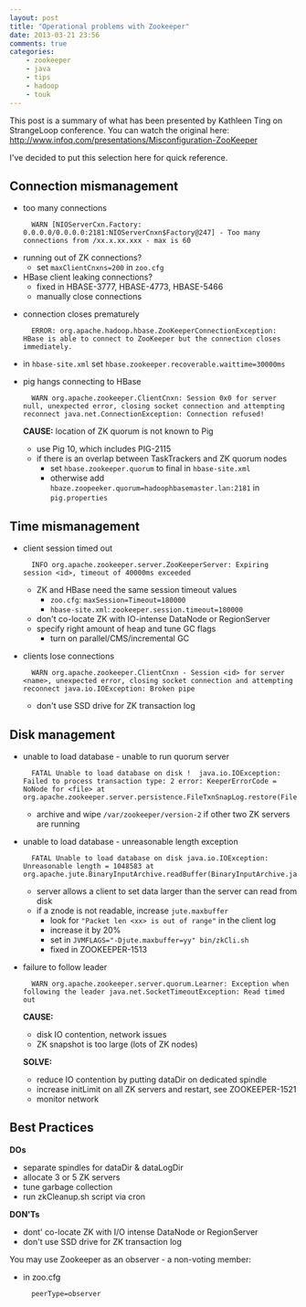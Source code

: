 ```yaml
---
layout: post
title: "Operational problems with Zookeeper"
date: 2013-03-21 23:56
comments: true
categories: 
    - zookeeper
    - java
    - tips
    - hadoop
    - touk
---
```


This post is a summary of what has been presented by Kathleen Ting on
StrangeLoop conference. You can watch the original here:
<http://www.infoq.com/presentations/Misconfiguration-ZooKeeper>

I've decided to put this selection here for quick reference.

Connection mismanagement
-----------------------

* too many connections 

        WARN [NIOServerCxn.Factory: 0.0.0.0/0.0.0.0:2181:NIOServerCnxn$Factory@247] - Too many connections from /xx.x.xx.xxx - max is 60

 - running out of ZK connections?
    - set `maxClientCnxns=200` in `zoo.cfg`
 - HBase client leaking connections?
    - fixed in HBASE-3777, HBASE-4773, HBASE-5466
    - manually close connections

* connection closes prematurely

        ERROR: org.apache.hadoop.hbase.ZooKeeperConnectionException: HBase is able to connect to ZooKeeper but the connection closes immediately.
 - in `hbase-site.xml` set `hbase.zookeeper.recoverable.waittime=30000ms`

* pig hangs connecting to HBase

        WARN org.apache.zookeeper.ClientCnxn: Session 0x0 for server null, unexpected error, closing socket connection and attempting reconnect java.net.ConnectionException: Connection refused!

    **CAUSE:** location of ZK quorum is not known to Pig

    - use Pig 10, which includes PIG-2115
    - if there is an overlap between TaskTrackers and ZK quorum nodes
        - set `hbase.zookeeper.quorum` to final in `hbase-site.xml`
        - otherwise add `hbaze.zoopeeker.quorum=hadoophbasemaster.lan:2181` in `pig.properties`

Time mismanagement
------------------

* client session timed out

        INFO org.apache.zookeeper.server.ZooKeeperServer: Expiring session <id>, timeout of 40000ms exceeded

    - ZK and HBase need the same session timeout values
        - `zoo.cfg`: `maxSession=Timeout=180000`
        - `hbase-site.xml`: `zookeeper.session.timeout=180000`
    - don't co-locate ZK with IO-intense DataNode or RegionServer
    - specify right amount of heap and tune GC flags
        - turn on parallel/CMS/incremental GC

* clients lose connections

        WARN org.apache.zookeeper.ClientCnxn - Session <id> for server <name>, unexpected error, closing socket connection and attempting reconnect java.io.IOException: Broken pipe

    - don't use SSD drive for ZK transaction log

Disk management
---------------

* unable to load database - unable to run quorum server

        FATAL Unable to load database on disk !  java.io.IOException: Failed to process transaction type: 2 error: KeeperErrorCode = NoNode for <file> at org.apache.zookeeper.server.persistence.FileTxnSnapLog.restore(FileTxnSnapLog.java:152)!

    - archive and wipe `/var/zookeeper/version-2` if other two ZK servers
      are running

* unable to load database - unreasonable length exception

        FATAL Unable to load database on disk java.io.IOException: Unreasonable length = 1048583 at org.apache.jute.BinaryInputArchive.readBuffer(BinaryInputArchive.java:100)

    - server allows a client to set data larger than the server can read from disk
    - if a znode is not readable, increase `jute.maxbuffer`
        - look for `"Packet len <xx> is out of range"` in the client log
        - increase it by 20%
        - set in `JVMFLAGS="-Djute.maxbuffer=yy" bin/zkCli.sh`
        - fixed in ZOOKEEPER-1513

* failure to follow leader

        WARN org.apache.zookeeper.server.quorum.Learner: Exception when following the leader java.net.SocketTimeoutException: Read timed out 

    **CAUSE:**
    - disk IO contention, network issues
    - ZK snapshot is too large (lots of ZK nodes)

    **SOLVE:**
    - reduce IO contention by putting dataDir on dedicated spindle
    - increase initLimit on all ZK servers and restart, see
      ZOOKEEPER-1521
    - monitor network


Best Practices
-------------
**DOs**

* separate spindles for dataDir & dataLogDir
* allocate 3 or 5 ZK servers
* tune garbage collection
* run zkCleanup.sh script via cron

**DON'Ts**

* dont' co-locate ZK with I/O intense DataNode or RegionServer
* don't use SSD drive for ZK transaction log


You may use Zookeeper as an observer - a non-voting member:

* in zoo.cfg

        peerType=observer
